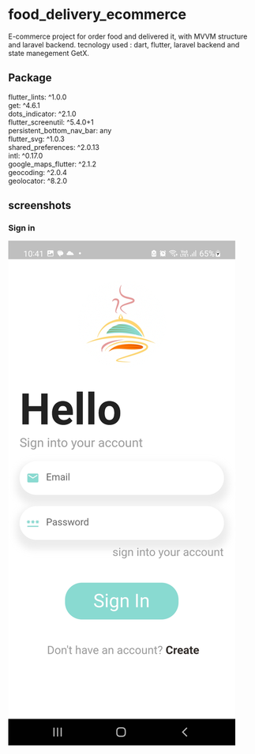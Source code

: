# food_delivery_ecommerce

E-commerce project for order food and delivered it, with MVVM structure and laravel backend. tecnology used : dart, flutter, laravel backend and state manegement GetX.

## Package

flutter_lints: ^1.0.0 <br>
get: ^4.6.1<br>
dots_indicator: ^2.1.0<br>
flutter_screenutil: ^5.4.0+1<br>
persistent_bottom_nav_bar: any<br>
flutter_svg: ^1.0.3<br>
shared_preferences: ^2.0.13<br>
intl: ^0.17.0<br>
google_maps_flutter: ^2.1.2<br>
geocoding: ^2.0.4<br>
geolocator: ^8.2.0<br>

## screenshots
### Sign in
![Login](https://github.com/AbdoFaragAbdo/Food-Delivery-Flutter/blob/master/1.jpg)



